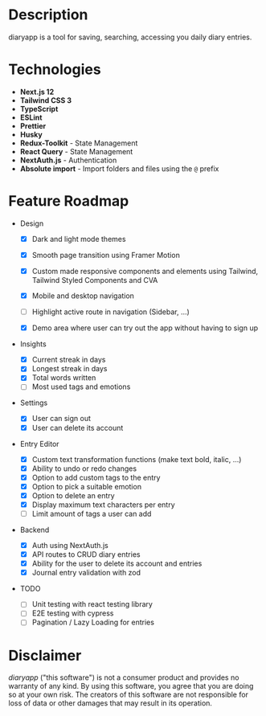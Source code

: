 # Description

diaryapp is a tool for saving, searching, accessing you daily diary entries.

# Technologies

- **Next.js 12**
- **Tailwind CSS 3**
- **TypeScript**
- **ESLint**
- **Prettier**
- **Husky**
- **Redux-Toolkit** - State Management
- **React Query** - State Management
- **NextAuth.js** - Authentication
- **Absolute import** - Import folders and files using the `@` prefix

# Feature Roadmap

- Design

  - [x] Dark and light mode themes
  - [x] Smooth page transition using Framer Motion
  - [x] Custom made responsive components and elements using Tailwind, Tailwind Styled Components and CVA
  - [x] Mobile and desktop navigation
  - [ ] Highlight active route in navigation (Sidebar, ...)

  - [x] Demo area where user can try out the app without having to sign up

- Insights

  - [x] Current streak in days
  - [x] Longest streak in days
  - [x] Total words written
  - [ ] Most used tags and emotions

- Settings

  - [x] User can sign out
  - [x] User can delete its account

- Entry Editor

  - [x] Custom text transformation functions (make text bold, italic, ...)
  - [x] Ability to undo or redo changes
  - [x] Option to add custom tags to the entry
  - [x] Option to pick a suitable emotion
  - [x] Option to delete an entry
  - [x] Display maximum text characters per entry
  - [ ] Limit amount of tags a user can add

- Backend

  - [x] Auth using NextAuth.js
  - [x] API routes to CRUD diary entries
  - [x] Ability for the user to delete its account and entries
  - [x] Journal entry validation with zod

- TODO

  - [ ] Unit testing with react testing library
  - [ ] E2E testing with cypress
  - [ ] Pagination / Lazy Loading for entries

# Disclaimer

_diaryapp_ ("this software") is not a consumer product and provides no warranty of any kind. By using this software, you agree that you are doing so at your own risk. The creators of this software are not responsible for loss of data or other damages that may result in its operation.

